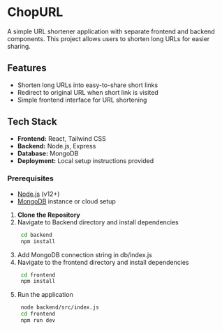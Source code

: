 # ChopURL

A simple URL shortener application with separate frontend and backend components. This project allows users to shorten long URLs for easier sharing.

## Features

- Shorten long URLs into easy-to-share short links
- Redirect to original URL when short link is visited
- Simple frontend interface for URL shortening

## Tech Stack

- **Frontend:** React, Tailwind CSS
- **Backend:** Node.js, Express
- **Database:** MongoDB
- **Deployment:** Local setup instructions provided

### Prerequisites

- [Node.js](https://nodejs.org/) (v12+)
- [MongoDB](https://www.mongodb.com/) instance or cloud setup

1. **Clone the Repository**
2. Navigate to Backend directory and install dependencies
   ```bash
    cd backend
    npm install
3. Add MongoDB connection string in db/index.js
4. Navigate to the frontend directory and install dependencies
   ```bash
    cd frontend
    npm install
5. Run the application
   ```bash
    node backend/src/index.js
    cd frontend
    npm run dev
   

